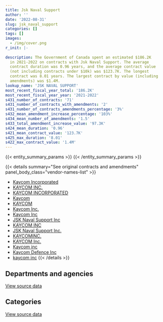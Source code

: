```yaml
---
title: Jsk Naval Support
author: ''
date: '2022-08-31'
slug: jsk_naval_support
categories: []
tags: []
images:
  - /img/cover.png
r_init: |-
  
description: The Government of Canada spent an estimated $186.2K
  in 2021-2022 on contracts with Jsk Naval Support. The average
  contract duration was 0.96 years, and the average contract value
  (not including contracts under $10k) was $123.7K. The longest
  contract was 8.01 years. The largest contract by value (including
  amendments) was $1.4M.
lookup_name: 'JSK NAVAL SUPPORT'
most_recent_fiscal_year_total: '186.2K'
most_recent_fiscal_year_year: '2021-2022'
s431_number_of_contracts: '71'
s431_number_of_contracts_with_amendments: '2'
s431_number_of_contracts_amendments_percentage: '3%'
s432_mean_amendment_increase_percentage: '103%'
s434_mean_number_of_amendments: '1.5'
s433_total_amendment_increase_value: '97.3K'
s424_mean_duration: '0.96'
s421_mean_contract_value: '123.7K'
s425_max_duration: '8.01'
s422_max_contract_value: '1.4M'
---
```


<script src="/rmarkdown-libs/htmlwidgets/htmlwidgets.js"></script>
<link href="/rmarkdown-libs/datatables-css/datatables-crosstalk.css" rel="stylesheet" />
<script src="/rmarkdown-libs/datatables-binding/datatables.js"></script>
<script src="/rmarkdown-libs/jquery/jquery-3.6.0.min.js"></script>
<link href="/rmarkdown-libs/dt-core-bootstrap/css/dataTables.bootstrap.min.css" rel="stylesheet" />
<link href="/rmarkdown-libs/dt-core-bootstrap/css/dataTables.bootstrap.extra.css" rel="stylesheet" />
<script src="/rmarkdown-libs/dt-core-bootstrap/js/jquery.dataTables.min.js"></script>
<script src="/rmarkdown-libs/dt-core-bootstrap/js/dataTables.bootstrap.min.js"></script>
<link href="/rmarkdown-libs/crosstalk/css/crosstalk.min.css" rel="stylesheet" />
<script src="/rmarkdown-libs/crosstalk/js/crosstalk.min.js"></script>
<script src="/rmarkdown-libs/htmlwidgets/htmlwidgets.js"></script>
<link href="/rmarkdown-libs/datatables-css/datatables-crosstalk.css" rel="stylesheet" />
<script src="/rmarkdown-libs/datatables-binding/datatables.js"></script>
<script src="/rmarkdown-libs/jquery/jquery-3.6.0.min.js"></script>
<link href="/rmarkdown-libs/dt-core-bootstrap/css/dataTables.bootstrap.min.css" rel="stylesheet" />
<link href="/rmarkdown-libs/dt-core-bootstrap/css/dataTables.bootstrap.extra.css" rel="stylesheet" />
<script src="/rmarkdown-libs/dt-core-bootstrap/js/jquery.dataTables.min.js"></script>
<script src="/rmarkdown-libs/dt-core-bootstrap/js/dataTables.bootstrap.min.js"></script>
<link href="/rmarkdown-libs/crosstalk/css/crosstalk.min.css" rel="stylesheet" />
<script src="/rmarkdown-libs/crosstalk/js/crosstalk.min.js"></script>

{{< entity_summary_params >}}
{{< /entity_summary_params >}}

{{< details summary="See original contracts and amendments" panel_body_class="vendor-names-list" >}}
- [Kaycom Incorporated](https://search.open.canada.ca/en/ct/?sort=contract_value_f%20desc&page=1&search_text=%22Kaycom%20Incorporated%22)
- [KAYCOM INC.](https://search.open.canada.ca/en/ct/?sort=contract_value_f%20desc&page=1&search_text=%22KAYCOM%20INC.%22)
- [KAYCOM INCORPORATED](https://search.open.canada.ca/en/ct/?sort=contract_value_f%20desc&page=1&search_text=%22KAYCOM%20INCORPORATED%22)
- [Kaycom](https://search.open.canada.ca/en/ct/?sort=contract_value_f%20desc&page=1&search_text=%22Kaycom%22)
- [KAYCOM](https://search.open.canada.ca/en/ct/?sort=contract_value_f%20desc&page=1&search_text=%22KAYCOM%22)
- [Kaycom Inc.](https://search.open.canada.ca/en/ct/?sort=contract_value_f%20desc&page=1&search_text=%22Kaycom%20Inc.%22)
- [Kaycom Inc](https://search.open.canada.ca/en/ct/?sort=contract_value_f%20desc&page=1&search_text=%22Kaycom%20Inc%22)
- [JSK Naval Support Inc](https://search.open.canada.ca/en/ct/?sort=contract_value_f%20desc&page=1&search_text=%22JSK%20Naval%20Support%20Inc%22)
- [KAYCOM INC](https://search.open.canada.ca/en/ct/?sort=contract_value_f%20desc&page=1&search_text=%22KAYCOM%20INC%22)
- [JSK Naval Support Inc.](https://search.open.canada.ca/en/ct/?sort=contract_value_f%20desc&page=1&search_text=%22JSK%20Naval%20Support%20Inc.%22)
- [KAYCOMINC.](https://search.open.canada.ca/en/ct/?sort=contract_value_f%20desc&page=1&search_text=%22KAYCOMINC.%22)
- [KAYCOM Inc.](https://search.open.canada.ca/en/ct/?sort=contract_value_f%20desc&page=1&search_text=%22KAYCOM%20Inc.%22)
- [Kaycom inc](https://search.open.canada.ca/en/ct/?sort=contract_value_f%20desc&page=1&search_text=%22Kaycom%20inc%22)
- [Kaycom Defence Inc](https://search.open.canada.ca/en/ct/?sort=contract_value_f%20desc&page=1&search_text=%22Kaycom%20Defence%20Inc%22)
- [kaycom inc](https://search.open.canada.ca/en/ct/?sort=contract_value_f%20desc&page=1&search_text=%22kaycom%20inc%22)
{{< /details >}}

## Departments and agencies

<div id="htmlwidget-1" style="width:100%;height:auto;" class="datatables html-widget"></div>
<script type="application/json" data-for="htmlwidget-1">{"x":{"style":"bootstrap","filter":"none","vertical":false,"data":[["<a href=\"/departments/dfo-mpo/\">Fisheries and Oceans Canada<\/a>","<a href=\"/departments/dnd-mdn/\">National Defence<\/a>","<a href=\"/departments/nrc-cnrc/\">National Research Council Canada<\/a>"],[null,2532794.14,13208.93],[null,703067.47,10444.86],[null,456233.84,21855.52],[1973.96,184182.15,null]],"container":"<table class=\"table table-striped table-hover row-border order-column display\">\n  <thead>\n    <tr>\n      <th>Department<\/th>\n      <th>2018-2019<\/th>\n      <th>2019-2020<\/th>\n      <th>2020-2021<\/th>\n      <th>2021-2022<\/th>\n    <\/tr>\n  <\/thead>\n<\/table>","options":{"order":[[4,"desc"]],"pageLength":10,"autoWidth":true,"columnDefs":[{"targets":1,"render":"function(data, type, row, meta) {\n    return type !== 'display' ? data : DTWidget.formatCurrency(data, \"$\", 2, 3, \",\", \".\", true, null);\n  }"},{"targets":2,"render":"function(data, type, row, meta) {\n    return type !== 'display' ? data : DTWidget.formatCurrency(data, \"$\", 2, 3, \",\", \".\", true, null);\n  }"},{"targets":3,"render":"function(data, type, row, meta) {\n    return type !== 'display' ? data : DTWidget.formatCurrency(data, \"$\", 2, 3, \",\", \".\", true, null);\n  }"},{"targets":4,"render":"function(data, type, row, meta) {\n    return type !== 'display' ? data : DTWidget.formatCurrency(data, \"$\", 2, 3, \",\", \".\", true, null);\n  }"},{"width":"16%","targets":[1,2,3,4]},{"className":"dt-right","targets":[1,2,3,4]}],"orderClasses":false}},"evals":["options.columnDefs.0.render","options.columnDefs.1.render","options.columnDefs.2.render","options.columnDefs.3.render"],"jsHooks":[]}</script>
<p class="text-right">
<a href="https://github.com/GoC-Spending/contracts-data/tree/main/data/out/vendors/jsk_naval_support/summary_by_fiscal_year_by_department.csv" class="source-data-link btn btn-link">View source data</a>
</p>

## Categories

<div id="htmlwidget-2" style="width:100%;height:auto;" class="datatables html-widget"></div>
<script type="application/json" data-for="htmlwidget-2">{"x":{"style":"bootstrap","filter":"none","vertical":false,"data":[["<a href=\"/categories/facilities_and_construction/\">Facilities and construction<\/a>","<a href=\"/categories/defence/\">Defence<\/a>","<a href=\"/categories/transportation_and_logistics/\">Transportation and logistics<\/a>","<a href=\"/categories/industrial_products_and_services/\">Industrial products and services<\/a>"],[308860.12,938606.3,null,1298536.66],[368719.36,158951.3,null,185841.67],[25024.57,176792.93,null,276271.85],[41599.84,120996.34,1973.96,21585.97]],"container":"<table class=\"table table-striped table-hover row-border order-column display\">\n  <thead>\n    <tr>\n      <th>Category<\/th>\n      <th>2018-2019<\/th>\n      <th>2019-2020<\/th>\n      <th>2020-2021<\/th>\n      <th>2021-2022<\/th>\n    <\/tr>\n  <\/thead>\n<\/table>","options":{"order":[[4,"desc"]],"dom":"t","pageLength":30,"autoWidth":true,"columnDefs":[{"targets":1,"render":"function(data, type, row, meta) {\n    return type !== 'display' ? data : DTWidget.formatCurrency(data, \"$\", 2, 3, \",\", \".\", true, null);\n  }"},{"targets":2,"render":"function(data, type, row, meta) {\n    return type !== 'display' ? data : DTWidget.formatCurrency(data, \"$\", 2, 3, \",\", \".\", true, null);\n  }"},{"targets":3,"render":"function(data, type, row, meta) {\n    return type !== 'display' ? data : DTWidget.formatCurrency(data, \"$\", 2, 3, \",\", \".\", true, null);\n  }"},{"targets":4,"render":"function(data, type, row, meta) {\n    return type !== 'display' ? data : DTWidget.formatCurrency(data, \"$\", 2, 3, \",\", \".\", true, null);\n  }"},{"width":"16%","targets":[1,2,3,4]},{"className":"dt-right","targets":[1,2,3,4]}],"orderClasses":false,"lengthMenu":[10,25,30,50,100]}},"evals":["options.columnDefs.0.render","options.columnDefs.1.render","options.columnDefs.2.render","options.columnDefs.3.render"],"jsHooks":[]}</script>
<p class="text-right">
<a href="https://github.com/GoC-Spending/contracts-data/tree/main/data/out/vendors/jsk_naval_support/summary_by_fiscal_year_by_category.csv" class="source-data-link btn btn-link">View source data</a>
</p>
